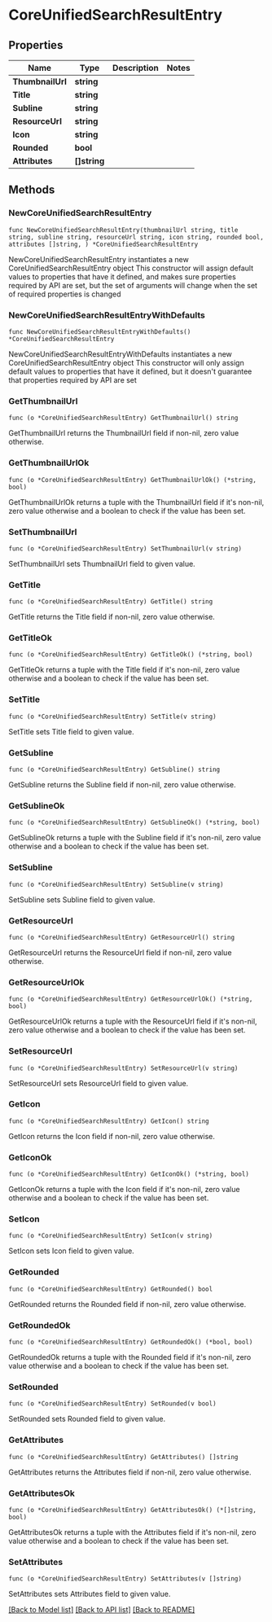 # CoreUnifiedSearchResultEntry

## Properties

Name | Type | Description | Notes
------------ | ------------- | ------------- | -------------
**ThumbnailUrl** | **string** |  | 
**Title** | **string** |  | 
**Subline** | **string** |  | 
**ResourceUrl** | **string** |  | 
**Icon** | **string** |  | 
**Rounded** | **bool** |  | 
**Attributes** | **[]string** |  | 

## Methods

### NewCoreUnifiedSearchResultEntry

`func NewCoreUnifiedSearchResultEntry(thumbnailUrl string, title string, subline string, resourceUrl string, icon string, rounded bool, attributes []string, ) *CoreUnifiedSearchResultEntry`

NewCoreUnifiedSearchResultEntry instantiates a new CoreUnifiedSearchResultEntry object
This constructor will assign default values to properties that have it defined,
and makes sure properties required by API are set, but the set of arguments
will change when the set of required properties is changed

### NewCoreUnifiedSearchResultEntryWithDefaults

`func NewCoreUnifiedSearchResultEntryWithDefaults() *CoreUnifiedSearchResultEntry`

NewCoreUnifiedSearchResultEntryWithDefaults instantiates a new CoreUnifiedSearchResultEntry object
This constructor will only assign default values to properties that have it defined,
but it doesn't guarantee that properties required by API are set

### GetThumbnailUrl

`func (o *CoreUnifiedSearchResultEntry) GetThumbnailUrl() string`

GetThumbnailUrl returns the ThumbnailUrl field if non-nil, zero value otherwise.

### GetThumbnailUrlOk

`func (o *CoreUnifiedSearchResultEntry) GetThumbnailUrlOk() (*string, bool)`

GetThumbnailUrlOk returns a tuple with the ThumbnailUrl field if it's non-nil, zero value otherwise
and a boolean to check if the value has been set.

### SetThumbnailUrl

`func (o *CoreUnifiedSearchResultEntry) SetThumbnailUrl(v string)`

SetThumbnailUrl sets ThumbnailUrl field to given value.


### GetTitle

`func (o *CoreUnifiedSearchResultEntry) GetTitle() string`

GetTitle returns the Title field if non-nil, zero value otherwise.

### GetTitleOk

`func (o *CoreUnifiedSearchResultEntry) GetTitleOk() (*string, bool)`

GetTitleOk returns a tuple with the Title field if it's non-nil, zero value otherwise
and a boolean to check if the value has been set.

### SetTitle

`func (o *CoreUnifiedSearchResultEntry) SetTitle(v string)`

SetTitle sets Title field to given value.


### GetSubline

`func (o *CoreUnifiedSearchResultEntry) GetSubline() string`

GetSubline returns the Subline field if non-nil, zero value otherwise.

### GetSublineOk

`func (o *CoreUnifiedSearchResultEntry) GetSublineOk() (*string, bool)`

GetSublineOk returns a tuple with the Subline field if it's non-nil, zero value otherwise
and a boolean to check if the value has been set.

### SetSubline

`func (o *CoreUnifiedSearchResultEntry) SetSubline(v string)`

SetSubline sets Subline field to given value.


### GetResourceUrl

`func (o *CoreUnifiedSearchResultEntry) GetResourceUrl() string`

GetResourceUrl returns the ResourceUrl field if non-nil, zero value otherwise.

### GetResourceUrlOk

`func (o *CoreUnifiedSearchResultEntry) GetResourceUrlOk() (*string, bool)`

GetResourceUrlOk returns a tuple with the ResourceUrl field if it's non-nil, zero value otherwise
and a boolean to check if the value has been set.

### SetResourceUrl

`func (o *CoreUnifiedSearchResultEntry) SetResourceUrl(v string)`

SetResourceUrl sets ResourceUrl field to given value.


### GetIcon

`func (o *CoreUnifiedSearchResultEntry) GetIcon() string`

GetIcon returns the Icon field if non-nil, zero value otherwise.

### GetIconOk

`func (o *CoreUnifiedSearchResultEntry) GetIconOk() (*string, bool)`

GetIconOk returns a tuple with the Icon field if it's non-nil, zero value otherwise
and a boolean to check if the value has been set.

### SetIcon

`func (o *CoreUnifiedSearchResultEntry) SetIcon(v string)`

SetIcon sets Icon field to given value.


### GetRounded

`func (o *CoreUnifiedSearchResultEntry) GetRounded() bool`

GetRounded returns the Rounded field if non-nil, zero value otherwise.

### GetRoundedOk

`func (o *CoreUnifiedSearchResultEntry) GetRoundedOk() (*bool, bool)`

GetRoundedOk returns a tuple with the Rounded field if it's non-nil, zero value otherwise
and a boolean to check if the value has been set.

### SetRounded

`func (o *CoreUnifiedSearchResultEntry) SetRounded(v bool)`

SetRounded sets Rounded field to given value.


### GetAttributes

`func (o *CoreUnifiedSearchResultEntry) GetAttributes() []string`

GetAttributes returns the Attributes field if non-nil, zero value otherwise.

### GetAttributesOk

`func (o *CoreUnifiedSearchResultEntry) GetAttributesOk() (*[]string, bool)`

GetAttributesOk returns a tuple with the Attributes field if it's non-nil, zero value otherwise
and a boolean to check if the value has been set.

### SetAttributes

`func (o *CoreUnifiedSearchResultEntry) SetAttributes(v []string)`

SetAttributes sets Attributes field to given value.



[[Back to Model list]](../README.md#documentation-for-models) [[Back to API list]](../README.md#documentation-for-api-endpoints) [[Back to README]](../README.md)



